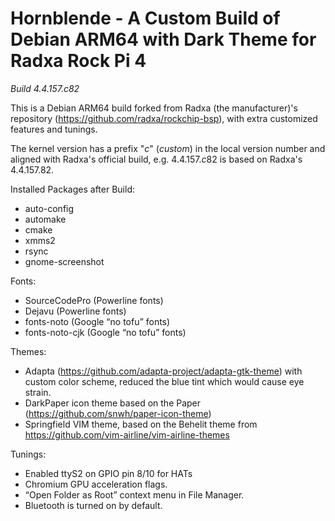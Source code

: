 # Hornblende - A Custom Build of Debian ARM64 with Dark Theme for Radxa Rock Pi 4
*Build 4.4.157.c82*

This is a Debian ARM64 build forked from Radxa (the manufacturer)'s repository (https://github.com/radxa/rockchip-bsp), with extra customized features and tunings.

The kernel version has a prefix "*c*" (*custom*) in the local version number and aligned with Radxa's official build, e.g. 4.4.157.*c*82 is based on Radxa's 4.4.157.82. 

Installed Packages after Build:
- auto-config
- automake
- cmake
- xmms2
- rsync
- gnome-screenshot

Fonts:
- SourceCodePro (Powerline fonts)
- Dejavu (Powerline fonts)
- fonts-noto (Google “no tofu” fonts)
- fonts-noto-cjk (Google “no tofu” fonts)

Themes:
- Adapta (https://github.com/adapta-project/adapta-gtk-theme) with custom color scheme, reduced the blue tint which would cause eye strain.
- DarkPaper icon theme based on the Paper (https://github.com/snwh/paper-icon-theme)
- Springfield VIM theme, based on the Behelit theme from https://github.com/vim-airline/vim-airline-themes

Tunings:
- Enabled ttyS2 on GPIO pin 8/10 for HATs
- Chromium GPU acceleration flags.
- “Open Folder as Root” context menu in File Manager.
- Bluetooth is turned on by default.
